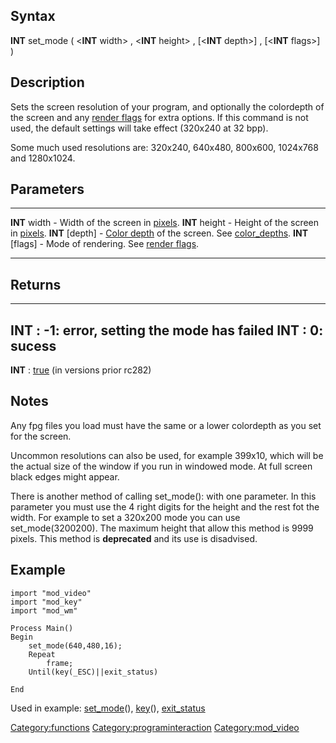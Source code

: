 Syntax
------

**INT** set\_mode ( &lt;**INT** width&gt; , &lt;**INT** height&gt; ,
\[&lt;**INT** depth&gt;\] , \[&lt;**INT** flags&gt;\] )

Description
-----------

Sets the screen resolution of your program, and optionally the
colordepth of the screen and any [render flags](render_flags "wikilink")
for extra options. If this command is not used, the default settings
will take effect (320x240 at 32 bpp).

Some much used resolutions are: 320x240, 640x480, 800x600, 1024x768 and
1280x1024.

Parameters
----------

  ------------------- ------------------------------------------------------------------------------------------------------
  **INT** width       - Width of the screen in [pixels](pixel "wikilink").
  **INT** height      - Height of the screen in [pixels](pixel "wikilink").
  **INT** \[depth\]   - [Color depth](Color_depth "wikilink") of the screen. See [color\_depths](color_depths "wikilink").
  **INT** \[flags\]   - Mode of rendering. See [render flags](render_flags "wikilink").
  ------------------- ------------------------------------------------------------------------------------------------------

Returns
-------

  --------------------------------------------------
  **INT** : -1: error, setting the mode has failed
  **INT** : 0: sucess
  --------------------------------------------------

**INT** : [true](true "wikilink") (in versions prior rc282)

Notes
-----

Any fpg files you load must have the same or a lower colordepth as you
set for the screen.

Uncommon resolutions can also be used, for example 399x10, which will be
the actual size of the window if you run in windowed mode. At full
screen black edges might appear.

There is another method of calling set\_mode(): with one parameter. In
this parameter you must use the 4 right digits for the height and the
rest fot the width. For example to set a 320x200 mode you can use
set\_mode(3200200). The maximum height that allow this method is 9999
pixels. This method is **deprecated** and its use is disadvised.

Example
-------

    import "mod_video"
    import "mod_key"
    import "mod_wm"

    Process Main()
    Begin
        set_mode(640,480,16);
        Repeat
            frame;
        Until(key(_ESC)||exit_status)

    End

Used in example: [set\_mode](set_mode "wikilink")(),
[key](key "wikilink")(), [exit\_status](exit_status "wikilink")

<Category:functions> <Category:programinteraction> <Category:mod_video>
